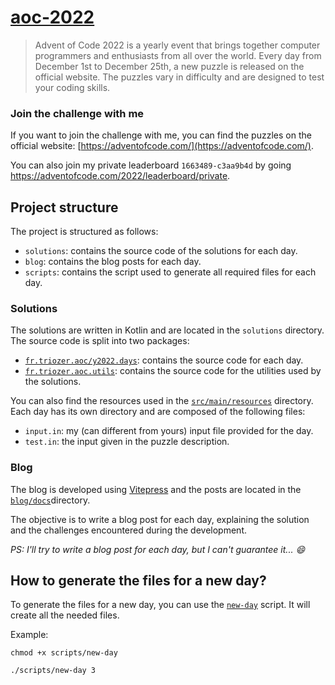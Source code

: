 # [aoc-2022](https://aoc.triozer.fr)

> Advent of Code 2022 is a yearly event that brings together computer programmers and enthusiasts from all over the
> world.
> Every day from December 1st to December 25th, a new puzzle is released on the official website. The puzzles vary in
> difficulty and are designed to test your coding skills.

### Join the challenge with me

If you want to join the challenge with me, you can find the puzzles on the official
website: [https://adventofcode.com/](https://adventofcode.com/).

You can also join my private leaderboard `1663489-c3aa9b4d` by going https://adventofcode.com/2022/leaderboard/private.

## Project structure

The project is structured as follows:

- `solutions`: contains the source code of the solutions for each day.
- `blog`: contains the blog posts for each day.
- `scripts`: contains the script used to generate all required files for each day.

### Solutions

The solutions are written in Kotlin and are located in the `solutions` directory. The source code is split into two
packages:

- [`fr.triozer.aoc/y2022.days`](solutions/src/main/kotlin/fr/triozer/aoc/y2022/days): contains the source code for each day.
- [`fr.triozer.aoc.utils`](solutions/src/main/kotlin/fr/triozer/aoc/y2022/utils): contains the source code for the
  utilities used by the solutions.

You can also find the resources used in the [`src/main/resources`](solutions/src/main/resources) directory. Each day has
its own directory and are composed of the following files:

- `input.in`: my (can different from yours) input file provided for the day.
- `test.in`: the input given in the puzzle description.

### Blog

The blog is developed using [Vitepress](https://vitepress.vuejs.org/) and the posts are located in
the [`blog/docs`](blog/docs)directory.

The objective is to write a blog post for each day, explaining the solution and the challenges encountered during the
development.

_PS: I'll try to write a blog post for each day, but I can't guarantee it... :smile:_

## How to generate the files for a new day?

To generate the files for a new day, you can use the [`new-day`](scripts/new-day) script. It will create all the needed
files.

Example:

```shell
chmod +x scripts/new-day

./scripts/new-day 3
```

